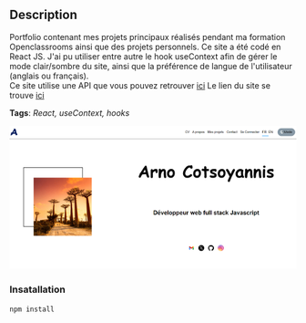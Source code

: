 ## Description

Portfolio contenant mes projets principaux réalisés pendant ma formation Openclassrooms ainsi que des projets personnels. Ce site a été codé en React JS. J'ai pu utiliser entre autre le hook useContext afin de gérer le mode clair/sombre du site, ainsi que la préférence de langue de l'utilisateur (anglais ou français).  
Ce site utilise une API que vous pouvez retrouver [ici](https://github.com/AvirKarakitsos/OC_project8_portfolio_backend)
Le lien du site se trouve [ici](https://arnocotsoyannis-portfolio.onrender.com/)  

**Tags**: *React, useContext, hooks*

<p align="center">
  <img src="./public/portfolio_image.png" alt="portfolio image">
</p>



### Insatallation

```
npm install
```  